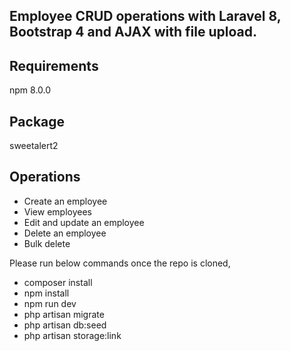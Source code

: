 
## Employee CRUD operations with Laravel 8, Bootstrap 4 and AJAX with file upload.

## Requirements

npm 8.0.0

## Package

sweetalert2

## Operations

- Create an employee
- View employees
- Edit and update an employee
- Delete an employee
- Bulk delete

Please run below commands once the repo is cloned,

- composer install
- npm install
- npm run dev
- php artisan migrate
- php artisan db:seed
- php artisan storage:link
